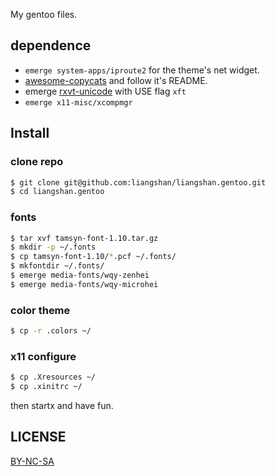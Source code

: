 My gentoo files.

## dependence

+ `emerge system-apps/iproute2` for the theme's net widget.
+ [awesome-copycats](https://github.com/copycat-killer/awesome-copycats) and follow it's README.
+ emerge [rxvt-unicode](http://software.schmorp.de/pkg/rxvt-unicode.html) with USE flag `xft`
+ `emerge x11-misc/xcompmgr`

## Install

### clone repo

```bash
$ git clone git@github.com:liangshan/liangshan.gentoo.git
$ cd liangshan.gentoo
```

### fonts

```bash
$ tar xvf tamsyn-font-1.10.tar.gz
$ mkdir -p ~/.fonts
$ cp tamsyn-font-1.10/*.pcf ~/.fonts/
$ mkfontdir ~/.fonts/ 
$ emerge media-fonts/wqy-zenhei
$ emerge media-fonts/wqy-microhei
```

### color theme

```bash
$ cp -r .colors ~/
```

### x11 configure

```bash
$ cp .Xresources ~/
$ cp .xinitrc ~/
```

then startx and have fun.

## LICENSE

[BY-NC-SA](http://creativecommons.org/licenses/by-nc-sa/3.0)


